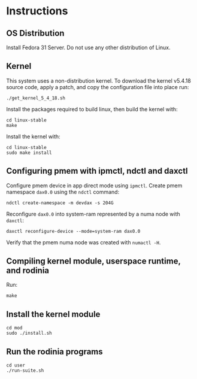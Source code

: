 # Instructions

## OS Distribution
Install Fedora 31 Server. Do not use any other distribution of Linux.

## Kernel
This system uses a non-distribution kernel. To download the kernel
v5.4.18 source code, apply a patch, and copy the configuration file into place run:
```
./get_kernel_5_4_18.sh
```

Install the packages required to build linux, then build the kernel with:
```
cd linux-stable
make
```

Install the kernel with:
```
cd linux-stable
sudo make install
```
## Configuring pmem with ipmctl, ndctl and daxctl
Configure pmem device in app direct mode using `ipmctl`. Create pmem namespace `dax0.0` using the `ndctl` command:
```
ndctl create-namespace -m devdax -s 204G
```
Reconfigure `dax0.0` into system-ram represented by a numa node with `daxctl`:
```
daxctl reconfigure-device --mode=system-ram dax0.0
```
Verify that the pmem numa node was created with `numactl -H`.
## Compiling kernel module, userspace runtime, and rodinia
Run:
```
make
```

## Install the kernel module
```
cd mod
sudo ./install.sh
```

## Run the rodinia programs
```
cd user
./run-suite.sh
```